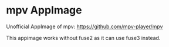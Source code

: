 # mpv AppImage

Unofficial AppImage of mpv: https://github.com/mpv-player/mpv

This appimage works without fuse2 as it can use fuse3 instead.
